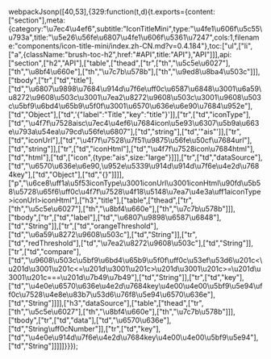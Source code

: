 webpackJsonp([40,53],{329:function(t,d){t.exports={content:["section"],meta:{category:"\u7ec4\u4ef6",subtitle:"IconTitleMini",type:"\u4fe1\u606f\u5c55\u793a",title:"\u5e26\u56fe\u6807\u4fe1\u606f\u5361\u7247",cols:1,filename:"components/icon-title-mini/index.zh-CN.md?v=0.4.184"},toc:["ul",["li",["a",{className:"brush-toc-h2",href:"#API",title:"API"},"API"]]],api:["section",["h2","API"],["table",["thead",["tr",["th","\u5c5e\u6027"],["th","\u8bf4\u660e"],["th","\u7c7b\u578b"],["th","\u9ed8\u8ba4\u503c"]]],["tbody",["tr",["td","title"],["td","\u6807\u9898\u7684\u914d\u7f6e\uff0c\u6587\u6848\u3001\u6a59\u8272\u9608\u503c\u3001\u7ea2\u8272\u9608\u503c\u3001\u9608\u503c\u5bf9\u6bd4\u65b9\u5f0f\u3001\u6570\u636e\u6e90\u7684\u952e"],["td","Object"],["td",'{"label":"Title","key":"title"}']],["tr",["td","iconType"],["td","\u4f7f\u7528aisc\u7ec4\u4ef6\u7684icon\u5e93\u6307\u5b9a\u663e\u793a\u54ea\u79cd\u56fe\u6807"],["td","string"],["td",'"ais"']],["tr",["td","iconUrl"],["td","\u4f7f\u7528\u7f51\u9875\u56fe\u50cf\u7684url"],["td","string"]],["tr",["td","iconHtml"],["td","\u4f7f\u7528icon\u7684html"],["td","html"],["td",["icon",{type:"ais",size:"large"}]]],["tr",["td","dataSource"],["td","\u6570\u636e\u6e90,\u952e\u5339\u914d\u914d\u7f6e\u4e2d\u7684key"],["td","Object"],["td","{}"]]]],["p","\u6ce8\uff1a\u5f53iconType\u3001iconUrl\u3001iconHtml\u90fd\u5b58\u5728\u65f6\uff0c\u4f7f\u7528\u4f18\u5148\u7ea7\u4e3a\uff1aiconType>iconUrl>iconHtml"],["h3","title"],["table",["thead",["tr",["th","\u5c5e\u6027"],["th","\u8bf4\u660e"],["th","\u7c7b\u578b"]]],["tbody",["tr",["td","label"],["td","\u6807\u9898\u6587\u6848"],["td","String"]],["tr",["td","orangeThreshold"],["td","\u6a59\u8272\u9608\u503c"],["td","String"]],["tr",["td","redThreshold"],["td","\u7ea2\u8272\u9608\u503c"],["td","String"]],["tr",["td","compare"],["td","\u9608\u503c\u5bf9\u6bd4\u65b9\u5f0f\uff0c\u53ef\u53d6\u201c<\u201d\u3001\u201c<=\u201d\u3001\u201c>\u201d\u3001\u201c>=\u201d\u3001\u201c===\u201d\u7b49\u7b49"],["td","String"]],["tr",["td","key"],["td","\u4e0e\u6570\u636e\u4e2d\u7684key\u4e00\u4e00\u5bf9\u5e94\uff0c\u7528\u4e8e\u83b7\u53d6\u76f8\u5e94\u6570\u636e"],["td","String"]]]],["h3","dataSource"],["table",["thead",["tr",["th","\u5c5e\u6027"],["th","\u8bf4\u660e"],["th","\u7c7b\u578b"]]],["tbody",["tr",["td","data"],["td","\u6570\u636e"],["td","String\uff0cNumber"]],["tr",["td","key"],["td","\u4e0e\u914d\u7f6e\u4e2d\u7684key\u4e00\u4e00\u5bf9\u5e94"],["td","String"]]]]]}}});